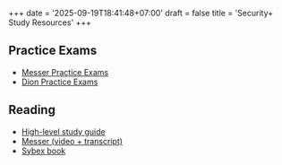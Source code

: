 +++
date = '2025-09-19T18:41:48+07:00'
draft = false
title = 'Security+ Study Resources'
+++

## Practice Exams
* [Messer Practice Exams](https://www.professormesser.com/amember/signup/sy0701pe)
* [Dion Practice Exams](https://www.diontraining.com/products/comptia-security-sy0-007-unlimited-practice-exam)
## Reading
* [High-level study guide](https://drive.google.com/file/d/1soNdeSkrjlweXeJ2iSaiR1OhnhPVxEFd/view)
* [Messer (video + transcript)](https://www.professormesser.com/security-plus/sy0-701/sy0-701-video/sy0-701-comptia-security-plus-course)
* [Sybex book](https://www.amazon.ca/dp/1394211414)